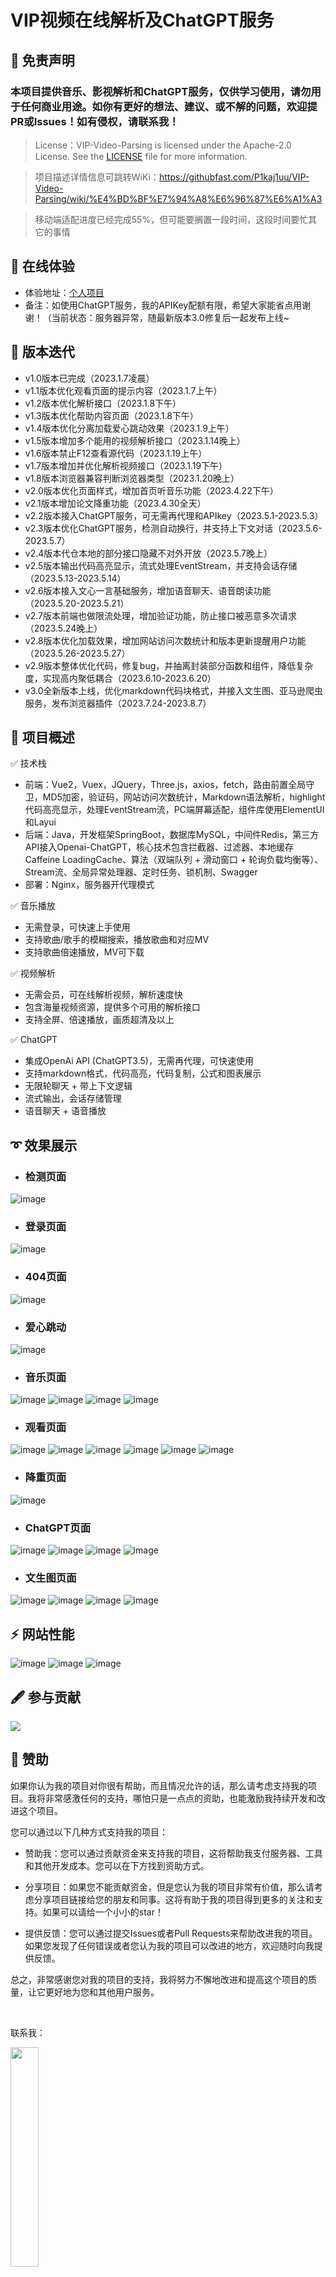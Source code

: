 # VIP视频在线解析及ChatGPT服务

## 📄 免责声明
### 本项目提供音乐、影视解析和ChatGPT服务，仅供学习使用，请勿用于任何商业用途。如你有更好的想法、建议、或不解的问题，欢迎提PR或Issues！如有侵权，请联系我！

> License：VIP-Video-Parsing is licensed under the Apache-2.0 License. See the [LICENSE](https://githubfast.com/P1kaj1uu/VIP-Video-Parsing/blob/master/LICENSE) file for more information.

> 项目描述详情信息可跳转WiKi：https://githubfast.com/P1kaj1uu/VIP-Video-Parsing/wiki/%E4%BD%BF%E7%94%A8%E6%96%87%E6%A1%A3

> 移动端适配进度已经完成55%，但可能要搁置一段时间，这段时间要忙其它的事情

## 🚀 在线体验
- 体验地址：<a href="http://121.36.82.52:9200/" target="_blank">个人项目</a>
- 备注：如使用ChatGPT服务，我的APIKey配额有限，希望大家能省点用谢谢！（当前状态：服务器异常，随最新版本3.0修复后一起发布上线~

## 📖 版本迭代
- v1.0版本已完成（2023.1.7凌晨）
- v1.1版本优化观看页面的提示内容（2023.1.7上午）
- v1.2版本优化解析接口（2023.1.8下午）
- v1.3版本优化帮助内容页面（2023.1.8下午）
- v1.4版本优化分离加载爱心跳动效果（2023.1.9上午）
- v1.5版本增加多个能用的视频解析接口（2023.1.14晚上）
- v1.6版本禁止F12查看源代码（2023.1.19上午）
- v1.7版本增加并优化解析视频接口（2023.1.19下午）
- v1.8版本浏览器兼容判断浏览器类型（2023.1.20晚上）
- v2.0版本优化页面样式，增加首页听音乐功能（2023.4.22下午）
- v2.1版本增加论文降重功能（2023.4.30全天）
- v2.2版本接入ChatGPT服务，可无需再代理和APIkey（2023.5.1-2023.5.3）
- v2.3版本优化ChatGPT服务，检测自动换行，并支持上下文对话（2023.5.6-2023.5.7）
- v2.4版本代仓本地的部分接口隐藏不对外开放（2023.5.7晚上）
- v2.5版本输出代码高亮显示，流式处理EventStream，并支持会话存储（2023.5.13-2023.5.14）
- v2.6版本接入文心一言基础服务，增加语音聊天、语音朗读功能（2023.5.20-2023.5.21）
- v2.7版本前端也做限流处理，增加验证功能，防止接口被恶意多次请求（2023.5.24晚上）
- v2.8版本优化加载效果，增加网站访问次数统计和版本更新提醒用户功能（2023.5.26-2023.5.27）
- v2.9版本整体优化代码，修复bug，并抽离封装部分函数和组件，降低复杂度，实现高内聚低耦合（2023.6.10-2023.6.20）
- v3.0全新版本上线，优化markdown代码块格式，并接入文生图、亚马逊爬虫服务，发布浏览器插件（2023.7.24-2023.8.7）


## 🔰 项目概述
✅ 技术栈
- 前端：Vue2，Vuex，JQuery，Three.js，axios，fetch，路由前置全局守卫，MD5加密，验证码，网站访问次数统计，Markdown语法解析，highlight代码高亮显示，处理EventStream流，PC端屏幕适配，组件库使用ElementUI和Layui
- 后端：Java，开发框架SpringBoot，数据库MySQL，中间件Redis，第三方API接入Openai-ChatGPT，核心技术包含拦截器、过滤器、本地缓存Caffeine LoadingCache、算法（双端队列 + 滑动窗口 + 轮询负载均衡等）、Stream流、全局异常处理器、定时任务、锁机制、Swagger
- 部署：Nginx，服务器开代理模式

✅ 音乐播放
- 无需登录，可快速上手使用
- 支持歌曲/歌手的模糊搜索，播放歌曲和对应MV
- 支持歌曲倍速播放，MV可下载

✅ 视频解析
- 无需会员，可在线解析视频，解析速度快
- 包含海量视频资源，提供多个可用的解析接口
- 支持全屏、倍速播放，画质超清及以上

✅ ChatGPT
- 集成OpenAi API (ChatGPT3.5)，无需再代理，可快速使用
- 支持markdown格式，代码高亮，代码复制，公式和图表展示
- 无限轮聊天 + 带上下文逻辑
- 流式输出，会话存储管理
- 语音聊天 + 语音播放


## ➰ 效果展示
- ### 检测页面
![image](https://github.com/P1kaj1uu/VIP-Video-Parsing/assets/94435057/47f44a74-6901-4c0a-bd28-a69ff2423dae)


- ### 登录页面
![image](https://github.com/P1kaj1uu/VIP-Video-Parsing/assets/94435057/9a994b55-b7af-4ee2-98b1-7ec3844be75b)


- ### 404页面
![image](https://github.com/P1kaj1uu/VIP-Video-Parsing/assets/94435057/8b1bc61b-a5ff-4dcb-80e8-4459680f8da7)


- ### 爱心跳动
![image](https://github.com/P1kaj1uu/VIP-Video-Parsing/assets/94435057/02b9367e-0b6e-4cde-8157-36b5731aa518)


- ### 音乐页面
![image](https://github.com/P1kaj1uu/VIP-Video-Parsing/assets/94435057/a02a52f6-15e8-4503-922b-2af207419c15)
![image](https://github.com/P1kaj1uu/VIP-Video-Parsing/assets/94435057/1bbd4733-f5fa-43ed-bd4d-a2c30a5b8f52)
![image](https://github.com/P1kaj1uu/VIP-Video-Parsing/assets/94435057/1321776c-1942-4ab4-b911-5569759b80d3)
![image](https://github.com/P1kaj1uu/VIP-Video-Parsing/assets/94435057/0b7d8db6-d8ad-4e6e-a103-427e66deba33)

- ### 观看页面
![image](https://github.com/P1kaj1uu/VIP-Video-Parsing/assets/94435057/8d26a5d2-9cb9-4671-8612-a65e1dd1adda)
![image](https://github.com/P1kaj1uu/VIP-Video-Parsing/assets/94435057/c02fafa0-2f08-4f09-bb92-bf4480dcf7e2)
![image](https://github.com/P1kaj1uu/VIP-Video-Parsing/assets/94435057/2dc87edc-068e-48f4-8655-d7c05ff91086)
![image](https://github.com/P1kaj1uu/VIP-Video-Parsing/assets/94435057/0464986a-b635-4114-9b41-84e7786fdabb)
![image](https://github.com/P1kaj1uu/VIP-Video-Parsing/assets/94435057/43d7a201-0473-4d29-bc3c-d1fd03898e85)
![image](https://github.com/P1kaj1uu/VIP-Video-Parsing/assets/94435057/3f77676f-fd12-497e-ba5b-857429a60dbb)


- ### 降重页面
![image](https://github.com/P1kaj1uu/VIP-Video-Parsing/assets/94435057/05dc42f5-15ed-49e7-9141-dead78fd5a5b)


- ### ChatGPT页面
![image](https://github.com/P1kaj1uu/VIP-Video-Parsing/assets/94435057/112e3eb6-158f-47e5-9bb4-7e104af38088)
![image](https://github.com/P1kaj1uu/VIP-Video-Parsing/assets/94435057/f219dc3a-2540-4c87-8ac3-1d030ca88f7e)
![image](https://github.com/P1kaj1uu/VIP-Video-Parsing/assets/94435057/d44844db-fd03-430c-8bc7-ebbbdf6abed2)
![image](https://github.com/P1kaj1uu/VIP-Video-Parsing/assets/94435057/fe6d07d7-4564-458b-aa11-d05b1d7119ec)


- ### 文生图页面
![image](https://github.com/P1kaj1uu/VIP-Video-Parsing/assets/94435057/26a6ac68-a3c9-49f1-b53d-47582480b107)
![image](https://github.com/P1kaj1uu/VIP-Video-Parsing/assets/94435057/fcf5de85-6a43-42a0-88e7-ca1bc2d8e6bb)
![image](https://github.com/P1kaj1uu/VIP-Video-Parsing/assets/94435057/05f02f4a-836a-4d68-879d-5b2d7264bf02)
![image](https://github.com/P1kaj1uu/VIP-Video-Parsing/assets/94435057/61f8d79d-13b6-4700-98e5-e316023c2e16)


## ⚡ 网站性能
![image](https://github.com/P1kaj1uu/VIP-Video-Parsing/assets/94435057/8bf28d51-e295-4eb7-bf81-d89ba65d2527)
![image](https://github.com/P1kaj1uu/VIP-Video-Parsing/assets/94435057/f0300dc2-945c-4f49-8b62-083dd3d5911b)
![image](https://github.com/P1kaj1uu/VIP-Video-Parsing/assets/94435057/f8ff05cf-c2f8-4967-a5f5-2975b2d729c0)



## 🖋 参与贡献

<a href="https://github.com/P1Kaj1uu/VIP-Video-Parsing/graphs/contributors">  <img src="https://contrib.rocks/image?repo=P1Kaj1uu/VIP-Video-Parsing" /></a>

## 🍺 赞助

如果你认为我的项目对你很有帮助，而且情况允许的话，那么请考虑支持我的项目。我将非常感激任何的支持，哪怕只是一点点的资助，也能激励我持续开发和改进这个项目。

您可以通过以下几种方式支持我的项目：

- 赞助我：您可以通过贡献资金来支持我的项目，这将帮助我支付服务器、工具和其他开发成本。您可以在下方找到资助方式。

- 分享项目：如果您不能贡献资金，但是您认为我的项目非常有价值，那么请考虑分享项目链接给您的朋友和同事。这将有助于我的项目得到更多的关注和支持。如果可以请给一个小小的star！

- 提供反馈：您可以通过提交Issues或者Pull Requests来帮助改进我的项目。如果您发现了任何错误或者您认为我的项目可以改进的地方，欢迎随时向我提供反馈。

总之，非常感谢您对我的项目的支持，我将努力不懈地改进和提高这个项目的质量，让它更好地为您和其他用户服务。

<br />

联系我：

<img src="http://121.36.82.52:9200/img/wx.3e24f0f7.jpg" width="30%" height="30%">

WeChat Pay：

<img src="https://images.cnblogs.com/cnblogs_com/blogs/769490/galleries/2222291/o_220925123434_%E5%BE%AE%E4%BF%A1.png" width="30%" height="30%">


## ⏰ Star History

[![Star History Chart](https://api.star-history.com/svg?repos=P1kaj1uu/VIP-Video-Parsing&type=Timeline)](https://star-history.com/#P1kaj1uu/VIP-Video-Parsing&Timeline)


